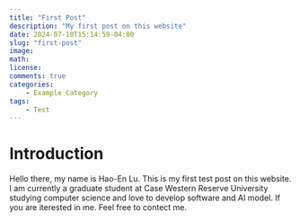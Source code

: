 ```yaml
---
title: "First Post"
description: "My first post on this website"
date: 2024-07-10T15:14:59-04:00
slug: "first-post"
image: 
math: 
license: 
comments: true
categories:
    - Example Category
tags: 
    - Test
---
```


# Introduction
Hello there, my name is Hao-En Lu. This is my first test post on this website. I am currently a graduate student at Case Western Reserve University studying computer science and love to develop software and AI model. If you are iterested in me. Feel free to contect me.

